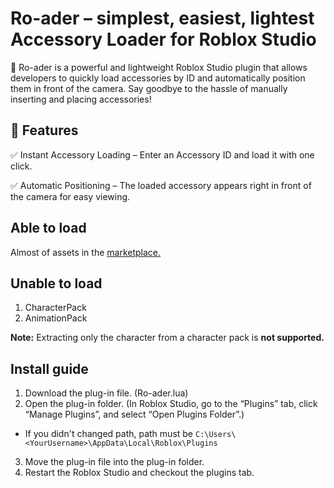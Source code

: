 # Ro-ader – simplest, easiest, lightest Accessory Loader for Roblox Studio

🚀 Ro-ader is a powerful and lightweight Roblox Studio plugin that allows developers to quickly load accessories by ID and automatically position them in front of the camera. Say goodbye to the hassle of manually inserting and placing accessories!

## 🔹 Features

✅ Instant Accessory Loading – Enter an Accessory ID and load it with one click.

✅ Automatic Positioning – The loaded accessory appears right in front of the camera for easy viewing.

## Able to load
Almost of assets in the [marketplace.](https://www.roblox.com/catalog "The official Roblox catalog site")

## Unable to load
1. CharacterPack
2. AnimationPack

**Note:** Extracting only the character from a character pack is **not supported.**

## Install guide
1. Download the plug-in file. (Ro-ader.lua)
2. Open the plug-in folder. (In Roblox Studio, go to the “Plugins” tab, click “Manage Plugins”, and select “Open Plugins Folder”.)
* If you didn't changed path, path must be ``C:\Users\<YourUsername>\AppData\Local\Roblox\Plugins``
3. Move the plug-in file into the plug-in folder.
4. Restart the Roblox Studio and checkout the plugins tab.
